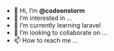 - 👋 Hi, I’m **@codeonstorm**
- 👀 I’m interested in ...
- 🌱 I’m currently learning laravel
- 💞️ I’m looking to collaborate on ...
- 📫 How to reach me ...

<!---
codeonstorm/codeonstorm is a ✨ special ✨ repository because its `README.md` (this file) appears on your GitHub profile.
You can click the Preview link to take a look at your changes.
--->
